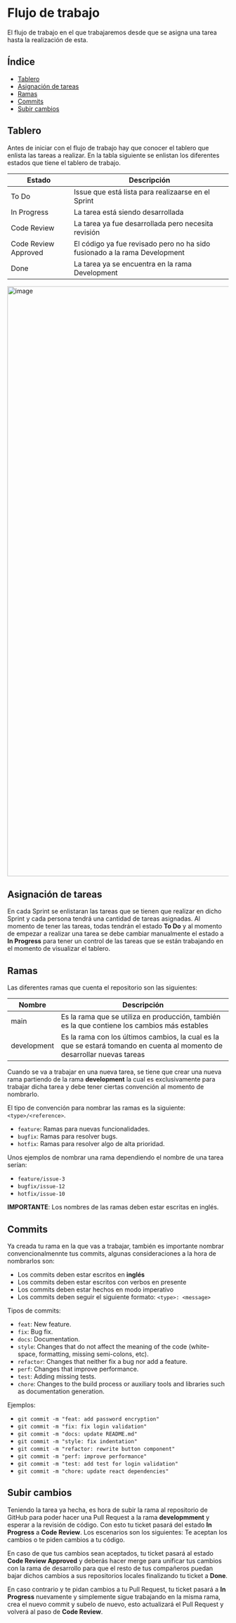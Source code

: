 # Flujo de trabajo
El flujo de trabajo en el que trabajaremos desde que se asigna una tarea hasta la realización de esta.

## Índice
- [Tablero](#tablero)
- [Asignación de tareas](#asignación-de-tareas)
- [Ramas](#ramas)
- [Commits](#commits)
- [Subir cambios](#subir-cambios)

## Tablero
Antes de iniciar con el flujo de trabajo hay que conocer el tablero que enlista las tareas a realizar. En la tabla siguiente se enlistan los diferentes estados que tiene el tablero de trabajo.

| Estado               | Descripción |
|----------------------|-------------|
| To Do                | Issue que está lista para realizaarse en el Sprint |
| In Progress          | La tarea está siendo desarrollada |
| Code Review          | La tarea ya fue desarrollada pero necesita revisión |
| Code Review Approved | El código ya fue revisado pero no ha sido fusionado a la rama Development |
| Done                 | La tarea ya se encuentra en la rama Development |

<img width="1344" alt="image" src="https://github.com/desarrolladora-temp/.github/assets/5274471/5aade18d-61df-48de-98c7-6748b1e7da9e">

## Asignación de tareas
En cada Sprint se enlistaran las tareas que se tienen que realizar en dicho Sprint y cada persona tendrá una cantidad de tareas asignadas. Al momento de tener las tareas, todas tendrán el estado **To Do** 
y al momento de empezar a realizar una tarea se debe cambiar manualmente el estado a **In Progress** para tener un control de las tareas que se están trabajando en el momento de visualizar el tablero.

## Ramas
Las diferentes ramas que cuenta el repositorio son las siguientes:

| Nombre      | Descripción |
|-------------|-------------|
| main        | Es la rama que se utiliza en producción, también es la que contiene los cambios más estables |
| development | Es la rama con los últimos cambios, la cual es la que se estará tomando en cuenta al momento de desarrollar nuevas tareas|

Cuando se va a trabajar en una nueva tarea, se tiene que crear una nueva rama partiendo de la rama **development** la cual es exclusivamente para trabajar dicha tarea y debe tener ciertas convención al momento de nombrarlo.

El tipo de convención para nombrar las ramas es la siguiente: `<type>/<reference>`.

- `feature`: Ramas para nuevas funcionalidades.
- `bugfix`: Ramas para resolver bugs.
- `hotfix`: Ramas para resolver algo de alta prioridad.

Unos ejemplos de nombrar una rama dependiendo el nombre de una tarea serían:

- `feature/issue-3`
- `bugfix/issue-12`
- `hotfix/issue-10`

**IMPORTANTE**: Los nombres de las ramas deben estar escritas en inglés.

## Commits
Ya creada tu rama en la que vas a trabajar, también es importante nombrar convencionalmennte tus commits, algunas consideraciones a la hora de nombrarlos son:

- Los commits deben estar escritos en **inglés**
- Los commits deben estar escritos con verbos en presente
- Los commits deben estar hechos en modo imperativo
- Los commits deben seguir el siguiente formato: `<type>: <message>`

Tipos de commits:
- `feat`: New feature.
- `fix`: Bug fix.
- `docs`: Documentation.
- `style`: Changes that do not affect the meaning of the code (white-space, formatting, missing semi-colons, etc).
- `refactor`: Changes that neither fix a bug nor add a feature.
- `perf`: Changes that improve performance.
- `test`: Adding missing tests.
- `chore`: Changes to the build process or auxiliary tools and libraries such as documentation generation.

Ejemplos:
- `git commit -m "feat: add password encryption"`
- `git commit -m "fix: fix login validation"`
- `git commit -m "docs: update README.md"`
- `git commit -m "style: fix indentation"`
- `git commit -m "refactor: rewrite button component"`
- `git commit -m "perf: improve performance"`
- `git commit -m "test: add test for login validation"`
- `git commit -m "chore: update react dependencies"`

## Subir cambios
Teniendo la tarea ya hecha, es hora de subir la rama al repositorio de GitHub para poder hacer una Pull Request a la rama **developmment** y esperar a la revisión de código. Con esto tu ticket pasará del estado **In Progress** a **Code Review**.
Los escenarios son los siguientes: Te aceptan los cambios o te piden cambios a tu código.

En caso de que tus cambios sean aceptados, tu ticket pasará al estado **Code Review Approved** y deberás hacer merge para unificar tus cambios con la rama de desarrollo para que el resto de tus compañeros puedan bajar dichos cambios a sus repositorios locales finalizando tu ticket a **Done**.

En caso contrario y te pidan cambios a tu Pull Request, tu ticket pasará a **In Progress** nuevamente y simplemente sigue trabajando en la misma rama, crea el nuevo commit y subelo de nuevo, esto actualizará el Pull Request y volverá al paso de **Code Review**.
